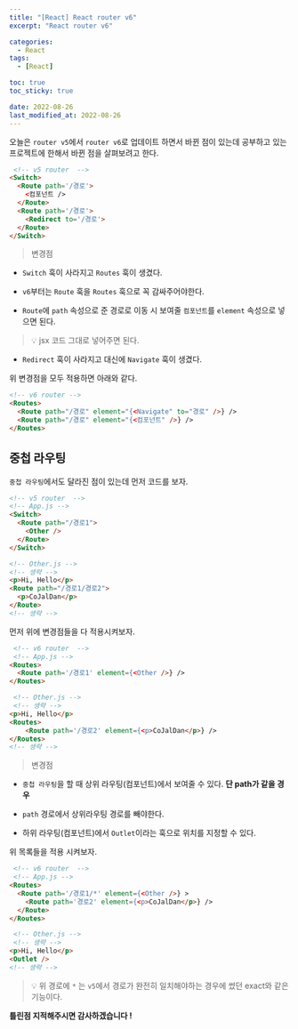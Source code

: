 ```yaml
---
title: "[React] React router v6"
excerpt: "React router v6"

categories:
  - React
tags:
  - [React]

toc: true
toc_sticky: true

date: 2022-08-26
last_modified_at: 2022-08-26
---
```


오늘은 `router v5`에서 `router v6`로 업데이트 하면서 바뀐 점이 있는데 공부하고 있는 프로젝트에 한해서 바뀐 점을 살펴보려고 한다.

```html
 <!-- v5 router  -->
<Switch>
  <Route path='/경로'>
    <컴포넌트 />
  </Route>
  <Route path='/경로'>
    <Redirect to='/경로'>
  </Route>
</Switch>
```

> 변경점

- `Switch` 훅이 사라지고 `Routes` 훅이 생겼다.

- `v6`부터는 `Route` 훅을 `Routes` 훅으로 꼭 감싸주어야한다.

- `Route`에 `path` 속성으로 준 경로로 이동 시 보여줄 `컴포넌트`를 `element` 속성으로 넣으면 된다.

> 💡 jsx 코드 그대로 넣어주면 된다.

- `Redirect` 훅이 사라지고 대신에 `Navigate` 훅이 생겼다.

위 변경점을 모두 적용하면 아래와 같다.

```html
<!-- v6 router -->
<Routes>
  <Route path="/경로" element="{<Navigate" to="경로" />} />
  <Route path="/경로" element="{<컴포넌트" />} />
</Routes>
```

## 중첩 라우팅

`중첩 라우팅`에서도 달라진 점이 있는데 먼저 코드를 보자.

```html
<!-- v5 router  -->
<!-- App.js -->
<Switch>
  <Route path="/경로1">
    <Other />
  </Route>
</Switch>

<!-- Other.js -->
<!-- 생략 -->
<p>Hi, Hello</p>
<Route path="/경로1/경로2">
  <p>CoJalDan</p>
</Route>
<!-- 생략 -->
```

먼저 위에 변경점들을 다 적용시켜보자.

```html
 <!-- v6 router  -->
 <!-- App.js -->
<Routes>
  <Route path='/경로1' element={<Other />} />
</Routes>

 <!-- Other.js -->
 <!-- 생략 -->
<p>Hi, Hello</p>
<Routes>
    <Route path='/경로2' element={<p>CoJalDan</p>} />
</Routes>
<!-- 생략 -->

```

> 변경점

- `중첩 라우팅`을 할 때 상위 라우팅(컴포넌트)에서 보여줄 수 있다. **단 path가 같을 경우**

- `path` 경로에서 상위라우팅 경로를 빼야한다.

- 하위 라우팅(컴포넌트)에서 `Outlet`이라는 훅으로 위치를 지정할 수 있다.

위 목록들을 적용 시켜보자.

```html
 <!-- v6 router  -->
 <!-- App.js -->
<Routes>
  <Route path='/경로1/*' element={<Other />} >
    <Route path='경로2' element={<p>CoJalDan</p>} />
  </Route>
</Routes>

 <!-- Other.js -->
 <!-- 생략 -->
<p>Hi, Hello</p>
<Outlet />
<!-- 생략 -->
```

> 💡 위 경로에 `*` 는 `v5`에서 경로가 완전히 일치해야하는 경우에 썼던 exact와 같은 기능이다.

**틀린점 지적해주시면 감사하겠습니다 !**
